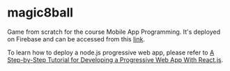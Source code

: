 # magic8ball
Game from scratch for the course Mobile App Programming. It's deployed on Firebase and can be accessed from this <a href="https://magic-8-ball-500c5.firebaseapp.com/">link</a>. 

To learn how to deploy a node.js progressive web app, please refer to <a href="https://dzone.com/articles/a-step-by-step-tutorial-for-developing-a-progressi">A Step-by-Step Tutorial for Developing a Progressive Web App With React.js</a>. 
